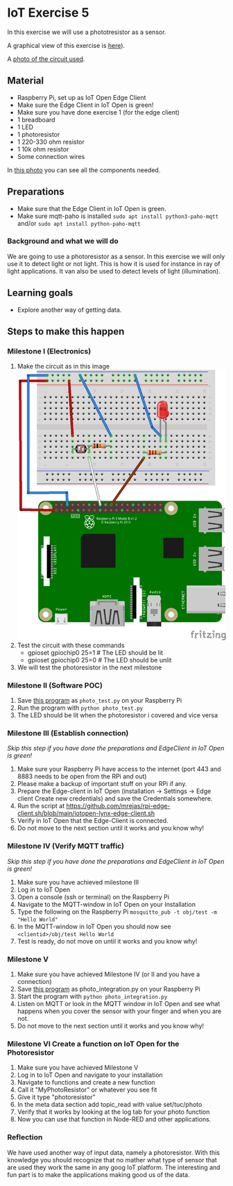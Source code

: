 # IoT Exercise 5

In this exercise we will use a phototresistor as a sensor.

A graphical view of this exercise is [here](https://github.com/mrejas/edu-iot-hands-on/raw/main/images/exercise-5-board.png)).

A [photo of the circuit used](../images/exercise-5-circuit-photo.jpg).

## Material

- Raspberry Pi, set up as IoT Open Edge Client
- Make sure the Edge Client in IoT Open is green!
- Make sure you have done exercise 1 (for the edge client)
- 1 breadboard
- 1 LED
- 1 photoresistor
- 1 220-330 ohm resistor
- 1 10k ohm resistor
- Some connection wires

In [this photo](../images/exercise-5-circuit-photo.jpg) you can see all the components needed.

## Preparations

- Make sure that the Edge Client in IoT Open is green.
- Make sure mqtt-paho is installed `sudo apt install python3-paho-mqtt` and/or `sudo apt install python-paho-mqtt`

### Background and what we will do

We are going to use a photoresistor as a sensor. In this exercise we will only use it to detect light or not light. This is how it is used for instance in ray of light applications. It van also be used to detect levels of light (illumination).

## Learning goals

- Explore another way of getting data.

## Steps to make this happen

### Milestone I (Electronics)

1. Make the circuit as in this image
![Fritzing image od circuit](../images/exercise-5-circuit.png)
1. Test the circuit with these commands
    - gpioset gpiochip0 25=1 # The LED should be lit
    - gpioset gpiochip0 25=0 # The LED should be unlit
1. We will test the photoresistor in the next milestone

### Milestone II (Software POC)

1. Save [this program](../code/photo_test.py) as `photo_test.py` on your Raspberry Pi
1. Run the program with `python photo_test.py`
1. The LED should be lit when the photoresistor i covered and vice versa

### Milestone III (Establish connection)

*Skip this step if you have done the preparations and EdgeClient in IoT Open is green!*

1. Make sure your Raspberry Pi have access to the internet (port 443 and 8883 needs to be open from the RPi and out)
1. Please make a backup of important stuff on your RPi if any.
1. Prepare the Edge-client in IoT Open (installation -> Settings -> Edge client Create new credentials) and save the Credentials somewhere.
1. Run the script at https://github.com/mrejas/rpi-edge-client.sh/blob/main/iotopen-lynx-edge-client.sh
1. Verify in IoT Open that the Edge-Client is connected.
1. Do not move to the next section until it works and you know why!

### Milestone IV (Verify MQTT traffic)

*Skip this step if you have done the preparations and EdgeClient in IoT Open is green!*

1. Make sure you have achieved milestone III
1. Log in to IoT Open
1. Open a console (ssh or terminal) on the Raspberry Pi
1. Navigate to the MQTT-window in IoT Open on your Installation
1. Type the following on the Raspberry Pi `mosquitto_pub -t obj/test -m "Hello World"`
1. In the MQTT-window in IoT Open you should now see `<clientid>/obj/test Hello World`
1. Test is ready, do not move on until it works and you know why!

### Milestone V

1. Make sure you have achieved Milestone IV (or II and you have a connection)
1. Save [this program](../code/photo_integration.py) as photo_integration.py on your Raspberry Pi
1. Start the program with `python photo_integration.py`
1. Listen on MQTT or look in the MQTT window in IoT Open and see what happens when you cover the sensor with your finger and when you are not.
1. Do not move to the next section until it works and you know why!

### Milestone VI Create a function on IoT Open for the Photoresistor

1. Make sure you have achieved Milestone V
1. Log in to IoT Open and navigate to your installation
1. Navigate to functions and create a new function
1. Call it "MyPhotoResistor" or whatever you see fit
1. Give it type "photoresistor"
1. In the meta data section add topic_read with value set/tuc/photo
1. Verify that it works by looking at the log tab for your photo function
1. Now you can use that function in Node-RED and other applications.

### Reflection

We have used another way of input data, namely a photoresistor. With this knowledge you should recognize that no mather what type of sensor that are used they work the same in any goog IoT platform. The interesting and fun part is to make the applications making good us of the data.
